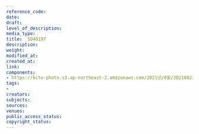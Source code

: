 ```yaml
---
reference_code: 
date: 
draft: 
level_of_description: 
media_type: 
title: _5D40197
description: 
weight: 
modified_at: 
created_at: 
link: 
components:
- https://kctu-photo.s3.ap-northeast-2.amazonaws.com/2021년/8월/20210823_전국+6개+지하철+노조+총투쟁+선포+기자회견/_5D40197.jpg
tags:
- 
creators: 
subjects: 
sources: 
venues: 
public_access_status: 
copyright_status: 
---
```

